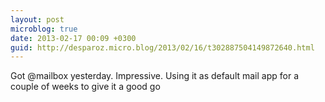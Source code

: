 ```yaml
---
layout: post
microblog: true
date: 2013-02-17 00:09 +0300
guid: http://desparoz.micro.blog/2013/02/16/t302887504149872640.html
---
```

Got @mailbox yesterday. Impressive. Using it as default mail app for a couple of weeks to give it a good go
